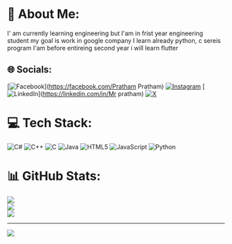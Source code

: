 # 💫 About Me:
I' am currently learning engineering but I'am in frist year engineering student
my goal is work in google company
I learn already python, c sereis program
I'am before entireing second year i will learn flutter


## 🌐 Socials:
[![Facebook](https://img.shields.io/badge/Facebook-%231877F2.svg?logo=Facebook&logoColor=white)](https://facebook.com/Pratham Pratham) [![Instagram](https://img.shields.io/badge/Instagram-%23E4405F.svg?logo=Instagram&logoColor=white)](https://instagram.com/_itz_me_pratham_07_) [![LinkedIn](https://img.shields.io/badge/LinkedIn-%230077B5.svg?logo=linkedin&logoColor=white)](https://linkedin.com/in/Mr pratham) [![X](https://img.shields.io/badge/X-black.svg?logo=X&logoColor=white)](https://x.com/Pratham725925) 

# 💻 Tech Stack:
![C#](https://img.shields.io/badge/c%23-%23239120.svg?style=for-the-badge&logo=csharp&logoColor=white) ![C++](https://img.shields.io/badge/c++-%2300599C.svg?style=for-the-badge&logo=c%2B%2B&logoColor=white) ![C](https://img.shields.io/badge/c-%2300599C.svg?style=for-the-badge&logo=c&logoColor=white) ![Java](https://img.shields.io/badge/java-%23ED8B00.svg?style=for-the-badge&logo=openjdk&logoColor=white) ![HTML5](https://img.shields.io/badge/html5-%23E34F26.svg?style=for-the-badge&logo=html5&logoColor=white) ![JavaScript](https://img.shields.io/badge/javascript-%23323330.svg?style=for-the-badge&logo=javascript&logoColor=%23F7DF1E) ![Python](https://img.shields.io/badge/python-3670A0?style=for-the-badge&logo=python&logoColor=ffdd54)
# 📊 GitHub Stats:
![](https://github-readme-stats.vercel.app/api?username=pratham0770&theme=dark&hide_border=false&include_all_commits=true&count_private=true)<br/>
![](https://github-readme-streak-stats.herokuapp.com/?user=pratham0770&theme=dark&hide_border=false)<br/>
![](https://github-readme-stats.vercel.app/api/top-langs/?username=pratham0770&theme=dark&hide_border=false&include_all_commits=true&count_private=true&layout=compact)

---
[![](https://visitcount.itsvg.in/api?id=pratham0770&icon=0&color=0)](https://visitcount.itsvg.in)



